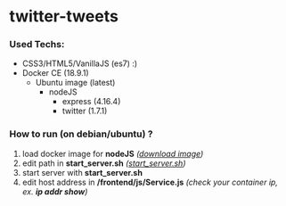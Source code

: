 # twitter-tweets


### Used Techs:
* CSS3/HTML5/VanillaJS (es7) :)
* Docker CE (18.9.1)
    * Ubuntu image (latest)
        * nodeJS
             * express (4.16.4)
             * twitter (1.7.1)

### How to run (on debian/ubuntu) ?

1. load docker image for **nodeJS** *([download image](https://drive.google.com/open?id=1opSxTmjus0P1TX-GFKeIdzchDMlBVII3))*
2. edit path in **start_server.sh** *([start_server.sh](https://github.com/shadowvzs/twitter-tweets/blob/master/start_server.sh))*
3. start server with **start_server.sh**
4. edit host address in **/frontend/js/Service.js** *(check your container ip, ex. **ip addr show**)*

